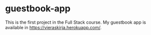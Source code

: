 # guestbook-app

This is the first project in the Full Stack course. My guestbook app is available in https://vieraskirja.herokuapp.com/.
